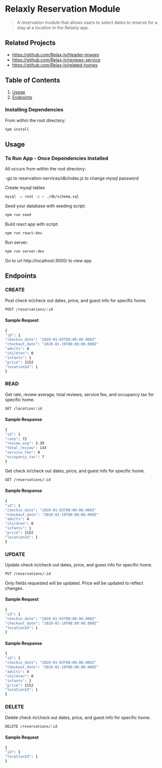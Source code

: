 # Relaxly Reservation Module

> A reservation module that allows users to select dates to reserve for a stay at a location in the Relaxly app.

## Related Projects

  - https://github.com/Relax-ly/Header-images
  - https://github.com/Relax-ly/reviews-service
  - https://github.com/Relax-ly/related-homes

## Table of Contents

1. [Usage](#Usage)
1. [Endpoints](#Endpoints)

### Installing Dependencies

From within the root directory:

```sh
npm install
```
## Usage
### To Run App - Once Dependencies Installed

All occurs from within the root directory:

-go to reservation-services/db/index.js to change mysql password

Create mysql tables
```sh
mysql -u root -p < ./db/schema.sql
```
Seed your database with seeding script:

```sh
npm run seed
```
Build react app with script:

```sh
npm run react-dev
```
Run server:

```sh
npm run server-dev
```
Go to url http://localhost:3000/ to view app

## Endpoints

### CREATE

Post check in/check out dates, price, and guest info for specific home.
```sh
POST /reservations/:id
```

#### Sample Request
```sh
{
"id": 1
"checkin_date": "2020-01-03T08:00:00.000Z"
"checkout_date": "2020-01-19T08:00:00.000Z"
"adults": 4
"children": 0
"infants": 1
"price": 1152
"locationId": 1
}
```


### READ

Get rate, review average, total reviews, service fee, and occupancy tax for specific home.
```sh
GET /location/:id
```

#### Sample Response
```sh
{
"id": 1
"rate": 72
"review_avg": 3.39
"total_review": 143
"service_fee": 8
"occupancy_tax": 7
}
```


Get check in/check out dates, price, and guest info for specific home.
```sh
GET /reservations/:id
```

#### Sample Response
```sh
{
"id": 1
"checkin_date": "2020-01-03T08:00:00.000Z"
"checkout_date": "2020-01-19T08:00:00.000Z"
"adults": 4
"children": 0
"infants": 1
"price": 1152
"locationId": 1
}
```

### UPDATE

Update check in/check out dates, price, and guest info for specific home.
```sh
PUT /reservations/:id
```

Only fields requested will be updated. Price will be updated to reflect changes.
#### Sample Request
```sh
{
"id": 1
"checkin_date": "2020-01-03T08:00:00.000Z"
"checkout_date": "2020-01-19T08:00:00.000Z"
"locationId": 1
}
```

#### Sample Response
```sh
{
"id": 1
"checkin_date": "2020-01-03T08:00:00.000Z"
"checkout_date": "2020-01-19T08:00:00.000Z"
"adults": 4
"children": 0
"infants": 1
"price": 1152
"locationId": 1
}
```

### DELETE

Delete check in/check out dates, price, and guest info for specific home.
```sh
DELETE /reservations/:id
```

#### Sample Request
```sh
{
"id": 1
"locationId": 1
}
```

